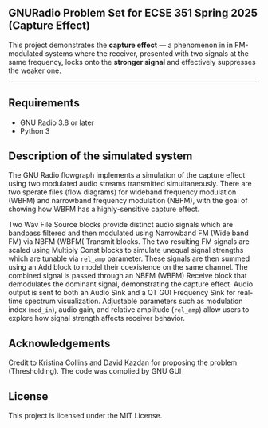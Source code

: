 ## GNURadio Problem Set for ECSE 351 Spring 2025 (Capture Effect)

This project demonstrates the **capture effect** — a phenomenon in in FM-modulated systems where the receiver, presented with two signals at the same frequency, locks onto the **stronger signal** and effectively suppresses the weaker one.


---

## Requirements

- GNU Radio 3.8 or later
- Python 3

## Description of the simulated system 
The GNU Radio flowgraph implements a simulation of the capture effect using two modulated audio streams transmitted simultaneously. There are two sperate files (flow diagrams) for wideband frequency modulation (WBFM) and narrowband frequency modulation (NBFM), with the goal of showing how WBFM has a highly-sensitive capture effect.

Two Wav File Source blocks provide distinct audio signals which are bandpass filtered and then modulated using Narrowband FM (Wide band FM) via NBFM (WBFM( Transmit blocks. The two resulting FM signals are scaled using Multiply Const blocks to simulate unequal signal strengths which are tunable via ```rel_amp``` parameter. These signals are then summed using an Add block to model their coexistence on the same channel. The combined signal is passed through an NBFM (WBFM) Receive block that demodulates the dominant signal, demonstrating the capture effect. Audio output is sent to both an Audio Sink and a QT GUI Frequency Sink for real-time spectrum visualization. Adjustable parameters such as modulation index (```mod_in```), audio gain, and relative amplitude (```rel_amp```) allow users to explore how signal strength affects receiver behavior.

## Acknowledgements
Credit to Kristina Collins and David Kazdan for proposing the problem (Thresholding). The code was complied by GNU GUI

## License
This project is licensed under the MIT License. 